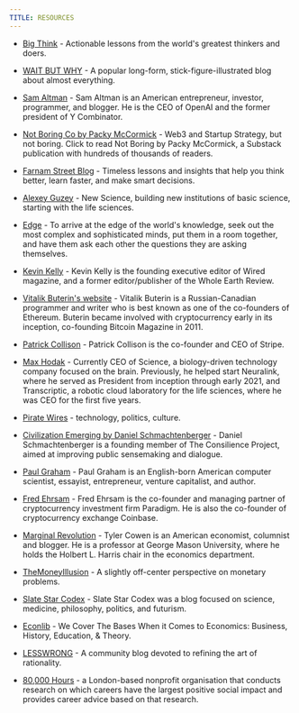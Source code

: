 ```yaml
---
TITLE: RESOURCES
---
```


- [Big Think](https://bigthink.com/) - Actionable lessons from the world's greatest thinkers and doers.

- [WAIT BUT WHY](https://waitbutwhy.com/archive) - A popular long-form, stick-figure-illustrated blog about almost everything.

- [Sam Altman](https://blog.samaltman.com/) - Sam Altman is an American entrepreneur, investor, programmer, and blogger. He is the CEO of OpenAI and the former president of Y Combinator.

- [Not Boring Co by Packy McCormick](https://www.notboring.co/) - Web3 and Startup Strategy, but not boring. Click to read Not Boring by Packy McCormick, a Substack publication with hundreds of thousands of readers.

- [Farnam Street Blog](https://fs.blog/) - Timeless lessons and insights that help you think better, learn faster, and make smart decisions.

- [Alexey Guzey](https://guzey.com/) - New Science, building new institutions of basic science, starting with the life sciences.

- [Edge](https://www.edge.org/) - To arrive at the edge of the world's knowledge, seek out the most complex and sophisticated minds, put them in a room together, and have them ask each other the questions they are asking themselves.

- [Kevin Kelly](https://kk.org/thetechnium/) - Kevin Kelly is the founding executive editor of Wired magazine, and a former editor/publisher of the Whole Earth Review.

- [Vitalik Buterin's website](https://vitalik.ca/) - Vitalik Buterin is a Russian-Canadian programmer and writer who is best known as one of the co-founders of Ethereum. Buterin became involved with cryptocurrency early in its inception, co-founding Bitcoin Magazine in 2011.

- [Patrick Collison](https://patrickcollison.com/) - Patrick Collison is the co-founder and CEO of Stripe.

- [Max Hodak](https://maxhodak.com/) - Currently CEO of Science, a biology-driven technology company focused on the brain. Previously, he helped start Neuralink, where he served as President from inception through early 2021, and Transcriptic, a robotic cloud laboratory for the life sciences, where he was CEO for the first five years.

- [Pirate Wires](https://www.piratewires.com/) - technology, politics, culture.

- [Civilization Emerging by Daniel Schmachtenberger](https://civilizationemerging.com/) - Daniel Schmachtenberger is a founding member of The Consilience Project, aimed at improving public sensemaking and dialogue. 

- [Paul Graham](http://www.paulgraham.com/) - Paul Graham is an English-born American computer scientist, essayist, entrepreneur, venture capitalist, and author.

- [Fred Ehrsam](https://fehrsam.xyz/) - Fred Ehrsam is the co-founder and managing partner of cryptocurrency investment firm Paradigm. He is also the co-founder of cryptocurrency exchange Coinbase.

- [Marginal Revolution](https://marginalrevolution.com/) - Tyler Cowen is an American economist, columnist and blogger. He is a professor at George Mason University, where he holds the Holbert L. Harris chair in the economics department.

- [TheMoneyIllusion](https://www.themoneyillusion.com/) - A slightly off-center perspective on monetary problems.

- [Slate Star Codex](https://slatestarcodex.com/) - Slate Star Codex was a blog focused on science, medicine, philosophy, politics, and futurism.

- [Econlib](https://www.econlib.org/) - We Cover The Bases When it Comes to Economics: Business, History, Education, & Theory.

- [LESSWRONG](https://www.lesswrong.com/) - A community blog devoted to refining the art of rationality.

- [80,000 Hours](https://80000hours.org/latest/) - a London-based nonprofit organisation that conducts research on which careers have the largest positive social impact and provides career advice based on that research.
